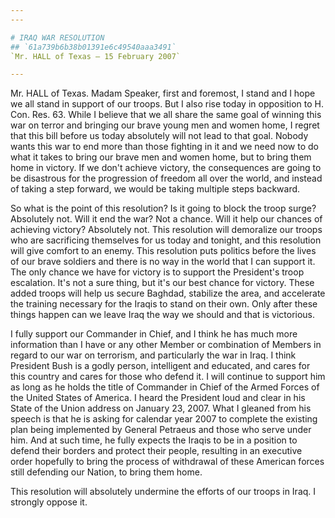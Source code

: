 ```yaml
---
---

# IRAQ WAR RESOLUTION
## `61a739b6b38b01391e6c49540aaa3491`
`Mr. HALL of Texas — 15 February 2007`

---
```



Mr. HALL of Texas. Madam Speaker, first and foremost, I stand and I 
hope we all stand in support of our troops. But I also rise today in 
opposition to H. Con. Res. 63. While I believe that we all share the 
same goal of winning this war on terror and bringing our brave young 
men and women home, I regret that this bill before us today absolutely 
will not lead to that goal. Nobody wants this war to end more than 
those fighting in it and we need now to do what it takes to bring our 
brave men and women home, but to bring them home in victory. If we 
don't achieve victory, the consequences are going to be disastrous for 
the progression of freedom all over the world, and instead of taking a 
step forward, we would be taking multiple steps backward.

So what is the point of this resolution? Is it going to block the 
troop surge? Absolutely not. Will it end the war? Not a chance. Will it 
help our chances of achieving victory? Absolutely not. This resolution 
will demoralize our troops who are sacrificing themselves for us today 
and tonight, and this resolution will give comfort to an enemy. This 
resolution puts politics before the lives of our brave soldiers and 
there is no way in the world that I can support it. The only chance we 
have for victory is to support the President's troop escalation. It's 
not a sure thing, but it's our best chance for victory. These added 
troops will help us secure Baghdad, stabilize the area, and accelerate 
the training necessary for the Iraqis to stand on their own. Only after 
these things happen can we leave Iraq the way we should and that is 
victorious.

I fully support our Commander in Chief, and I think he has much more 
information than I have or any other Member or combination of Members 
in regard to our war on terrorism, and particularly the war in Iraq. I 
think President Bush is a godly person, intelligent and educated, and 
cares for this country and cares for those who defend it. I will 
continue to support him as long as he holds the title of Commander in 
Chief of the Armed Forces of the United States of America. I heard the 
President loud and clear in his State of the Union address on January 
23, 2007. What I gleaned from his speech is that he is asking for 
calendar year 2007 to complete the existing plan being implemented by 
General Petraeus and those who serve under him. And at such time, he 
fully expects the Iraqis to be in a position to defend their borders 
and protect their people, resulting in an executive order hopefully to 
bring the process of withdrawal of these American forces still 
defending our Nation, to bring them home.

This resolution will absolutely undermine the efforts of our troops 
in Iraq. I strongly oppose it.